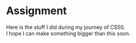 # Assignment

Here is the stuff I did during my journey of CS50. <br>
I hope I can make something bigger than this soon. 
